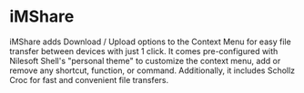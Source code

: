 # iMShare
iMShare adds Download / Upload options to the Context Menu for easy file transfer between devices with just 1 click. It comes pre-configured with Nilesoft Shell's "personal theme" to customize the context menu, add or remove any shortcut, function, or command. Additionally, it includes Schollz Croc for fast and convenient file transfers.
